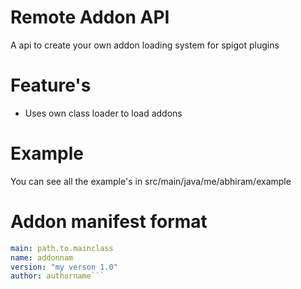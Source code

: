 # Remote Addon API
A api to create your own addon loading system for spigot plugins

# Feature's
- Uses own class loader to load addons

# Example 
You can see all the example's in src/main/java/me/abhiram/example


# Addon manifest format
```yaml
main: path.to.mainclass
name: addonnam
version: "my verson 1.0"
author: authorname```
